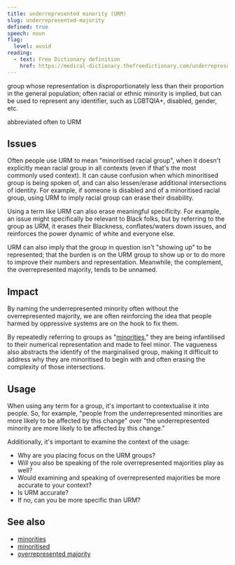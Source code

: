 ```yaml
---
title: underrepresented minority (URM)
slug: underrepresented-majority
defined: true
speech: noun
flag:
  level: avoid
reading:
  - text: Free Dictionary definition
    href: https://medical-dictionary.thefreedictionary.com/underrepresented+minority
---
```


group whose representation is disproportionately less than their proportion in the general population; often racial or ethnic minority is implied, but can be used to represent any identifier, such as LGBTQIA+, disabled, gender, etc.

abbreviated often to URM

## Issues

Often people use URM to mean "minoritised racial group", when it doesn't explicitly mean racial group in all contexts (even if that's the most commonly used context). It can cause confusion when which minoritised group is being spoken of, and can also lessen/erase additional intersections of identity. For example, if someone is disabled and of a minoritised racial group, using URM to imply racial group can erase their disability.

Using a term like URM can also erase meaningful specificity. For example, an issue might specifically be relevant to Black folks, but by referring to the group as URM, it erases their Blackness, conflates/waters down issues, and reinforces the power dynamic of white and everyone else.

URM can also imply that the group in question isn't "showing up" to be represented; that the burden is on the URM group to show up or to do more to improve their numbers and representation. Meanwhile, the complement, the overrepresented majority, tends to be unnamed.

## Impact

By naming the underrepresented minority often without the overrepresented majority, we are often reinforcing the idea that people harmed by oppressive systems are on the hook to fix them.

By repeatedly referring to groups as "[minorities](/definitions/minorities)," they are being infantilised to their numerical representation and made to feel minor. The vagueness also abstracts the identify of the marginalised group, making it difficult to address why they are minoritised to begin with and often erasing the complexity of those intersections.

## Usage

When using any term for a group, it's important to contextualise it into people. So, for example, "people from the underrepresented minorities are more likely to be affected by this change" over "the underrepresented minority are more likely to be affected by this change."

Additionally, it's important to examine the context of the usage:

- Why are you placing focus on the URM groups?
- Will you also be speaking of the role overrepresented majorities play as well?
- Would examining and speaking of overrepresented majorities be more accurate to your context?
- Is URM accurate?
- If no, can you be more specific than URM?

## See also

- [minorities](/definitions/minorities)
- [minoritised](/definitions/minoritised)
- [overrepresented majority](/definitions/overrepresented-majority)